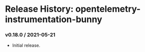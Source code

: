 # Release History: opentelemetry-instrumentation-bunny

### v0.18.0 / 2021-05-21

* Initial release.

